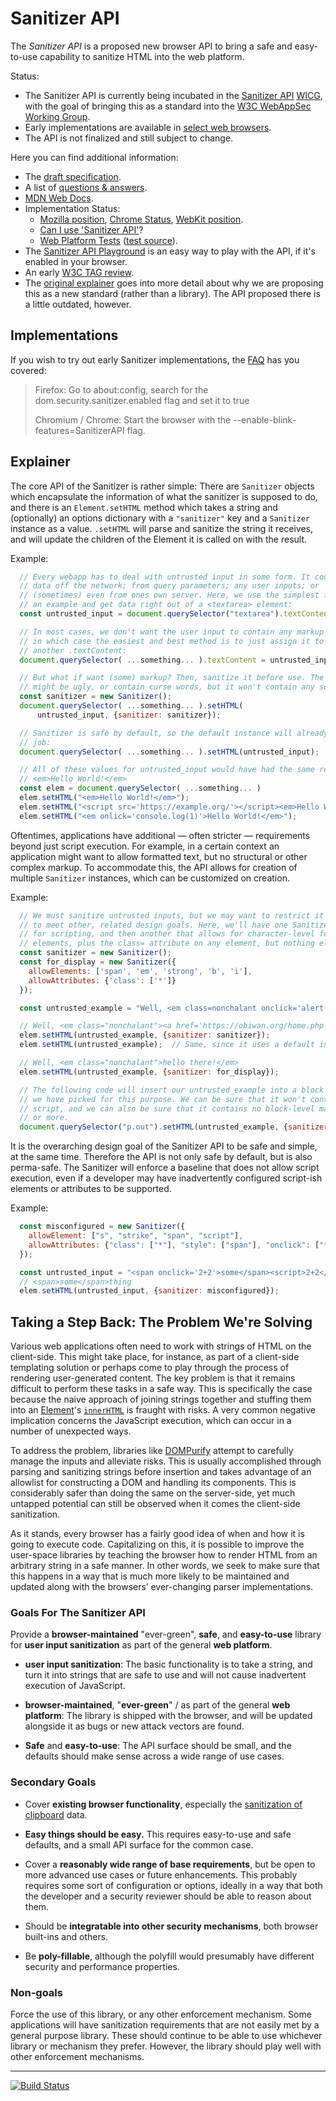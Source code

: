 # Sanitizer API

The *Sanitizer API* is a proposed new browser API to bring a safe and
easy-to-use capability to sanitize HTML into the web platform.

Status:

* The Sanitizer API is currently being incubated in the
  [Sanitizer API](https://github.com/WICG/sanitizer-api) [WICG](https://wicg.io/),
  with the goal of bringing this as a standard into the
  [W3C WebAppSec Working Group](https://www.w3.org/2011/webappsec/).
* Early implementations are available in [select web browsers](#Implementations).
* The API is not finalized and still subject to change.

Here you can find additional information:

* The [draft specification](https://wicg.github.io/sanitizer-api/).
* A list of [questions & answers](faq.md).
* [MDN Web Docs](https://developer.mozilla.org/en-US/docs/Web/API/HTML_Sanitizer_API).
* Implementation Status:
  * [Mozilla position](https://github.com/mozilla/standards-positions/issues/106),
    [Chrome Status](https://www.chromestatus.com/feature/5786893650231296),
    [WebKit position](https://lists.webkit.org/pipermail/webkit-dev/2021-March/031738.html).
  * [Can I use 'Sanitizer API'](https://caniuse.com/mdn-api_sanitizer)?
  * [Web Platform Tests](https://wpt.fyi/results/sanitizer-api?label=experimental&label=master&aligned)
    ([test source](https://github.com/web-platform-tests/wpt/tree/master/sanitizer-api)).
* The [Sanitizer API Playground](https://sanitizer-api.dev) is an easy way to
  play with the API, if it's enabled in your browser.
* An early [W3C TAG review](https://github.com/w3ctag/design-reviews/issues/619).
* The [original explainer](explainer.md) goes into more detail about why
  we are proposing this as a new standard (rather than a library). The API
  proposed there is a little outdated, however.

## Implementations

If you wish to try out early Sanitizer implementations, the
[FAQ](faq.md#can-i-use-the-sanitizer-in-my-app) has you covered:

> Firefox: Go to about:config, search for the dom.security.sanitizer.enabled flag and set it to true
>
> Chromium / Chrome: Start the browser with the --enable-blink-features=SanitizerAPI flag.

## Explainer

The core API of the Sanitizer is rather simple: There are `Sanitizer` objects
which encapsulate the information of what the sanitizer is supposed to do,
and there is an `Element.setHTML` method which takes a string and (optionally)
an options dictionary with a `"sanitizer"` key and a `Sanitizer` instance as
a value. `.setHTML` will parse and sanitize the string it receives, and will
update the children of the Element it is called on with the result.

Example:
```js
  // Every webapp has to deal with untrusted input in some form. It could be
  // data off the network; from query parameters; any user inputs; or
  // (sometimes) even from ones own server. Here, we use the simplest form as
  // an example and get data right out of a <textarea> element:
  const untrusted_input = document.querySelector("textarea").textContent;

  // In most cases, we don't want the user input to contain any markup anyhow,
  // in which case the easiest and best method is to just assign it to
  // another .textContent:
  document.querySelector( ...something... ).textContent = untrusted_input;

  // But what if want (some) markup? Then, sanitize it before use. The result
  // might be ugly, or contain curse words, but it won't contain any script:
  const sanitizer = new Sanitizer();
  document.querySelector( ...something... ).setHTML(
      untrusted_input, {sanitizer: sanitizer});

  // Sanitizer is safe by default, so the default instance will already do the
  // job:
  document.querySelector( ...something... ).setHTML(untrusted_input);

  // All of these values for untrusted_input would have had the same result:
  // <em>Hello World!</em>
  const elem = document.querySelector( ...something... )
  elem.setHTML("<em>Hello World!</em>");
  elem.setHTML("<script src='https://example.org/'></script><em>Hello World!</em>");
  elem.setHTML("<em onlick='console.log(1)'>Hello World!</em>");
```

Oftentimes, applications have additional &mdash; often stricter &mdash;
requirements beyond just script execution. For example, in a certain context
an application might want to allow formatted text, but no structural or other
complex markup. To accommodate this, the API allows for creation of multiple
`Sanitizer` instances, which can be customized on creation.

Example:
```js
  // We must sanitize untrusted inputs, but we may want to restrict it further
  // to meet other, related design goals. Here, we'll have one Sanitizer only
  // for scripting, and then another that allows for character-level formatting
  // elements, plus the class= attribute on any element, but nothing else.
  const sanitizer = new Sanitizer();
  const for_display = new Sanitizer({
    allowElements: ['span', 'em', 'strong', 'b', 'i'],
    allowAttributes: {'class': ['*']}
  });

  const untrusted_example = "Well, <em class=nonchalant onclick='alert(\'General Kenobi\');'><a href='https://obiwan.org/home.php'>hello there<a>!"

  // Well, <em class="nonchalant"><a href='https://obiwan.org/home.php'>hello there<a>!</em>
  elem.setHTML(untrusted_example, {sanitizer: sanitizer});
  elem.setHTML(untrusted_example);  // Same, since it uses a default instance.

  // Well, <em class="nonchalant">hello there!</em>
  elem.setHTML(untrusted_example, {sanitizer: for_display});

  // The following code will insert our untrusted_example into a block element
  // we have picked for this purpose. We can be sure that it won't contain
  // script, and we can also be sure that it contains no block-level markup
  // or more.
  document.querySelector("p.out").setHTML(untrusted_example, {sanitizer: for_display});
```

It is the overarching design goal of the Sanitizer API to be safe and simple,
at the same time. Therefore the API is not only safe by default, but is also
perma-safe. The Sanitizer will enforce a baseline that does not allow script
execution, even if a developer may have inadvertently configured script-ish
elements or attributes to be supported.

Example:
```js
  const misconfigured = new Sanitizer({
    allowElement: ["s", "strike", "span", "script"],
    allowAttributes: {"class": ["*"], "style": ["span"], "onclick": ["*"]}
  });

  const untrusted_input = "<span onclick='2+2'>some</span><script>2+2</script>thing";
  // <span>some</span>thing
  elem.setHTML(untrusted_input, {sanitizer: misconfigured});
```

## Taking a Step Back: The Problem We're Solving

Various web applications often need to work with strings of HTML on the client-side. This might take place, for instance, as part of a client-side templating solution or perhaps come to play through the process of rendering user-generated content. The key problem is that it remains difficult to perform these tasks in a safe way. This is specifically the case because the naive approach of joining strings together and stuffing them into an [Element](https://dom.spec.whatwg.org/#element)'s [`innerHTML`](https://w3c.github.io/DOM-Parsing/#widl-Element-innerHTML) is fraught with risks. A very common negative implication concerns the JavaScript execution, which can occur in a number of unexpected ways.

To address the problem, libraries like [DOMPurify](https://github.com/cure53/DOMPurify) attempt to carefully manage the inputs and alleviate risks. This is usually accomplished through parsing and sanitizing strings before insertion and takes advantage of an allowlist for constructing a DOM and handling its components. This is considerably safer than doing the same on the server-side, yet much untapped potential can still be observed when it comes the client-side sanitization.

As it stands, every browser has a fairly good idea of when and how it is going to execute code. Capitalizing on this, it is possible to improve the user-space libraries by teaching the browser how to render HTML from an arbitrary string in a safe manner. In other words, we seek to make sure that this happens in a way that is much more likely to be maintained and updated along with the browsers’ ever-changing parser implementations.

### Goals For The Sanitizer API

Provide a **browser-maintained** "ever-green", **safe**, and **easy-to-use**
library for **user input sanitization** as part of the general **web platform**.

* **user input sanitization**: The basic functionality is to take a string,
  and turn it into strings that are safe to use and will not cause inadvertent
  execution of JavaScript.

* **browser-maintained**, "**ever-green**" / as part of the general
  **web platform**: The library is shipped with the browser, and will be
  updated alongside it as bugs or new attack vectors are found.

* **Safe** and **easy-to-use**: The API surface should be small, and the
  defaults should make sense across a wide range of use cases.

### Secondary Goals

* Cover **existing browser functionality**, especially the [sanitization of
  clipboard](https://www.w3.org/TR/clipboard-apis/#pasting-html) data.

* **Easy things should be easy.** This requires easy-to-use and safe defaults,
  and a small API surface for the common case.

* Cover a **reasonably wide range of base requirements**, but be open to more
  advanced use cases or future enhancements. This probably requires some sort
  of configuration or options, ideally in a way that both the developer and a
  security reviewer should be able to reason about them.

* Should be **integratable into other security mechanisms**, both browser
  built-ins and others.

* Be **poly-fillable**, although the polyfill would presumably have different
  security and performance properties.

### Non-goals

Force the use of this library, or any other enforcement mechanism. Some
applications will have sanitization requirements that are not easily met by
a general purpose library. These should continue to be able to use whichever
library or mechanism they prefer. However, the library should play well with
other enforcement mechanisms.

-----------------
[![Build Status](https://travis-ci.org/WICG/sanitizer-api.svg?branch=main)](https://travis-ci.org/WICG/sanitizer-api)
